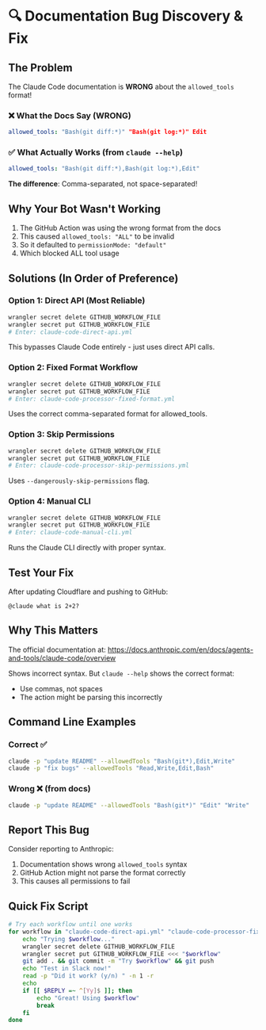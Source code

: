 # 🔍 Documentation Bug Discovery & Fix

## The Problem

The Claude Code documentation is **WRONG** about the `allowed_tools` format!

### ❌ What the Docs Say (WRONG)
```yaml
allowed_tools: "Bash(git diff:*)" "Bash(git log:*)" Edit
```

### ✅ What Actually Works (from `claude --help`)
```yaml
allowed_tools: "Bash(git diff:*),Bash(git log:*),Edit"
```

**The difference**: Comma-separated, not space-separated!

## Why Your Bot Wasn't Working

1. The GitHub Action was using the wrong format from the docs
2. This caused `allowed_tools: "ALL"` to be invalid
3. So it defaulted to `permissionMode: "default"` 
4. Which blocked ALL tool usage

## Solutions (In Order of Preference)

### Option 1: Direct API (Most Reliable)
```bash
wrangler secret delete GITHUB_WORKFLOW_FILE
wrangler secret put GITHUB_WORKFLOW_FILE
# Enter: claude-code-direct-api.yml
```
This bypasses Claude Code entirely - just uses direct API calls.

### Option 2: Fixed Format Workflow
```bash
wrangler secret delete GITHUB_WORKFLOW_FILE
wrangler secret put GITHUB_WORKFLOW_FILE
# Enter: claude-code-processor-fixed-format.yml
```
Uses the correct comma-separated format for allowed_tools.

### Option 3: Skip Permissions
```bash
wrangler secret delete GITHUB_WORKFLOW_FILE
wrangler secret put GITHUB_WORKFLOW_FILE
# Enter: claude-code-processor-skip-permissions.yml
```
Uses `--dangerously-skip-permissions` flag.

### Option 4: Manual CLI
```bash
wrangler secret delete GITHUB_WORKFLOW_FILE
wrangler secret put GITHUB_WORKFLOW_FILE
# Enter: claude-code-manual-cli.yml
```
Runs the Claude CLI directly with proper syntax.

## Test Your Fix

After updating Cloudflare and pushing to GitHub:
```
@claude what is 2+2?
```

## Why This Matters

The official documentation at:
https://docs.anthropic.com/en/docs/agents-and-tools/claude-code/overview

Shows incorrect syntax. But `claude --help` shows the correct format:
- Use commas, not spaces
- The action might be parsing this incorrectly

## Command Line Examples

### Correct ✅
```bash
claude -p "update README" --allowedTools "Bash(git*),Edit,Write"
claude -p "fix bugs" --allowedTools "Read,Write,Edit,Bash"
```

### Wrong ❌ (from docs)
```bash
claude -p "update README" --allowedTools "Bash(git*)" "Edit" "Write"
```

## Report This Bug

Consider reporting to Anthropic:
1. Documentation shows wrong `allowed_tools` syntax
2. GitHub Action might not parse the format correctly
3. This causes all permissions to fail

## Quick Fix Script

```bash
# Try each workflow until one works
for workflow in "claude-code-direct-api.yml" "claude-code-processor-fixed-format.yml" "claude-code-processor-skip-permissions.yml"; do
    echo "Trying $workflow..."
    wrangler secret delete GITHUB_WORKFLOW_FILE
    wrangler secret put GITHUB_WORKFLOW_FILE <<< "$workflow"
    git add . && git commit -m "Try $workflow" && git push
    echo "Test in Slack now!"
    read -p "Did it work? (y/n) " -n 1 -r
    echo
    if [[ $REPLY =~ ^[Yy]$ ]]; then
        echo "Great! Using $workflow"
        break
    fi
done
```